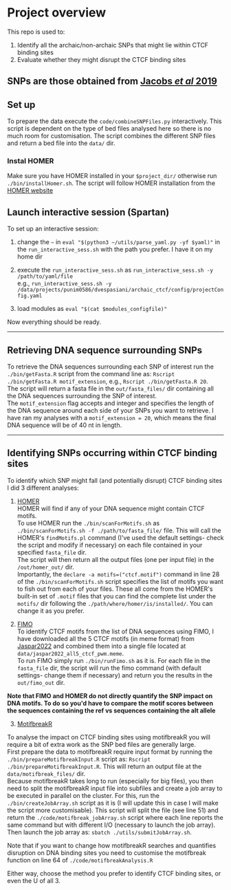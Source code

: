 
# Project overview 
This repo is used to:
1. Identify all the archaic/non-archaic SNPs that might lie within CTCF binding sites
2. Evaluate whether they might disrupt the CTCF binding sites

SNPs are those obtained from [Jacobs *et al* 2019](10.1016/j.cell.2019.02.035)
------------
## Set up 

To prepare the data execute the `code/combineSNPFiles.py` interactively. This script is dependent on the type of bed files analysed here so there is no much room for customisation. The script combines the different SNP files and return a bed file into the `data/` dir. <br/>

### Instal HOMER
Make sure you have HOMER installed in your `$project_dir/` otherwise run `./bin/installHomer.sh`. The script will follow HOMER installation from the [HOMER website](http://homer.ucsd.edu/homer/introduction/install.html) 

## Launch interactive session (Spartan)
To set up an interactive session:
1. change the `~` in `eval "$(python3 ~/utils/parse_yaml.py -yf $yaml)"` in the `run_interactive_sess.sh` with the path you prefer. I have it on my home dir
2. execute the `run_interactive_sess.sh` as `run_interactive_sess.sh -y /path/to/yaml/file` <br/>
e.g., `run_interactive_sess.sh -y /data/projects/punim0586/dvespasiani/archaic_ctcf/config/projectConfig.yaml`

3. load modules as `eval "$(cat $modules_configfile)" `

Now everything should be ready.

------------
## Retrieving DNA sequence surrounding SNPs

To retrieve the DNA sequences surrounding each SNP of interest run the `./bin/getFasta.R` script from the command line as: `Rscript ./bin/getFasta.R motif_extension`, e.g., `Rscript ./bin/getFasta.R 20`. <br/>
The script will return a fasta file in the `out/fasta_files/` dir containing all the DNA sequences surrounding the SNP of interest. <br/>
The `motif_extension` flag accepts and integer and specifies the length of the DNA sequence around each side of your SNPs you want to retrieve. I have ran my analyses with a `motif_extension = 20`, which means the final DNA sequence will be of 40 nt in length. 

------------
## Identifying SNPs occurring within CTCF binding sites
To identify which SNP might fall (and potentially disrupt) CTCF binding sites I did 3 different analyses:

1. [HOMER](http://homer.ucsd.edu/homer/index.html)  <br/>
HOMER will find if any of your DNA sequence might contain CTCF motifs. <br/>
To use HOMER run the `./bin/scanForMotifs.sh` as `./bin/scanForMotifs.sh -f ./path/to/fasta_file/` file. This will call the HOMER's `findMotifs.pl` command (I've used the default settings- check the script and modify if necessary) on each file contained in your specified `fasta_file` dir. <br/>
The script will then return all the output files (one per input file) in the `/out/homer_out/` dir. <br/>
Importantly, the `declare -a motifs=("ctcf.motif")` command in line 28 of the `./bin/scanForMotifs.sh` script specifies the list of motifs you want to fish out from each of your files. These all come from the HOMER's built-in set of `.motif` files that you can find the complete list under the `motifs/` dir following the `./path/where/homer/is/installed/`. You can change it as you prefer.

2. [FIMO](https://meme-suite.org/meme/doc/fimo.html) <br/>
To identify CTCF motifs from the list of DNA sequences using FIMO, I have downloaded all the 5 CTCF motifs (in meme format) from [Jaspar2022](https://jaspar.genereg.net/search?q=CTCF&collection=CORE&tax_group=vertebrates&tax_id=all&type=all&class=all&family=all&version=all) and combined them into a single file located at `data/jaspar2022_all5_ctcf_pwm.meme`. <br/>
To run FIMO simply run `./bin/runFimo.sh` as it is. For each file in the `fasta_file` dir, the script will run the fimo command (with default settings- change them if necessary) and return you the results in the `out/fimo_out` dir.

**Note that FIMO and HOMER do not directly quantify the SNP impact on DNA motifs. To do so you'd have to compare the motif scores between the sequences containing the ref vs sequences containing the alt allele**

3. [MotifbreakR](https://bioconductor.org/packages/release/bioc/vignettes/motifbreakR/inst/doc/motifbreakR-vignette.html) <br/>

To analyse the impact on CTCF binding sites using motifbreakR you will require a bit of extra work as the SNP bed files are generally large. <br/>
First prepare the data to motifbreakR require input format by running the `./bin/prepareMotifbreakInput.R` script as: `Rscript ./bin/prepareMotifbreakInput.R`. This will return an output file at the `data/motifbreak_files/` dir. <br/>
Because motifbreakR takes long to run (especially for big files), you then need to split the motifbreakR input file into subfiles and create a job array to be executed in parallel on the cluster. For this, run the `./bin/createJobArray.sh` script as it is (I will update this in case I will make the script more customisable). This script will split the file (see line 51) and return the `./code/motifbreak_jobArray.sh` script where each line reports the same command but with different I/O (necessary to launch the job array). <br/>
Then launch the job array as: `sbatch ./utils/submitJobArray.sh`. <br/>

Note that if you want to change how motifbreakR searches and quantifies disruption on DNA binding sites you need to customise the motifbreak function on line 64 of `./code/motifbreakAnalysis.R` <p>

Either way, choose the method you prefer to identify CTCF binding sites, or even the U of all 3.
